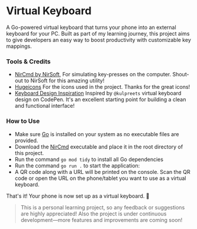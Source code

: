 # Virtual Keyboard

A Go-powered virtual keyboard that turns your phone into an external keyboard for your PC. Built as part of my learning journey, this project aims to give developers an easy way to boost productivity with customizable key mappings.


### Tools & Credits

- [NirCmd by NirSoft](https://www.nirsoft.net/utils/nircmd.html), For simulating key-presses on the computer. Shout-out to NirSoft for this amazing utility!
- [Hugeicons](https://hugeicons.com/) For the icons used in the project. Thanks for the great icons!
- [Keyboard Design Inspiration](https://codepen.io/kulpreets/pen/MKgqqB) Inspired by `@kulpreets` virtual keyboard design on CodePen. It's an excellent starting point for building a clean and functional interface!

### How to Use
- Make sure [Go](https://go.dev/doc/install) is installed on your system as no executable files are provided.
- Download the [NirCmd](https://www.nirsoft.net/utils/nircmd.html) executable and place it in the root directory of this project.
- Run the command `go mod tidy` to install all Go dependencies
- Run the command `go run .` to start the application:
- A QR code along with a URL will be printed on the console. Scan the QR code or open the URL on the phone/tablet you want to use as a virtual keyboard.

That's it! Your phone is now set up as a virtual keyboard. 🎉

> This is a personal learning project, so any feedback or suggestions are highly appreciated! Also the project is under continuous development—more features and improvements are coming soon!